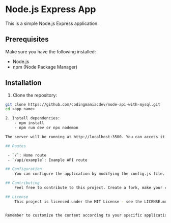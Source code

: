 # Node.js Express App

This is a simple Node.js Express application.

## Prerequisites

Make sure you have the following installed:

- Node.js
- npm (Node Package Manager)

## Installation

1. Clone the repository:

```bash
git clone https://github.com/codingmaniacdev/node-api-with-mysql.git
cd <app_name>

2. Install dependencies:
    - npm install
    - npm run dev or npx nodemon

The server will be running at http://localhost:3500. You can access it in your browser.

## Routes

 - `/`: Home route
 - `/api/example`: Example API route

## Configuration
    You can configure the application by modifying the config.js file.

## Contributing
    Feel free to contribute to this project. Create a fork, make your changes, and submit a pull request.

## License
    This project is licensed under the MIT License - see the LICENSE.md file for details..


Remember to customize the content according to your specific application, project structure, and licensing preferences.
